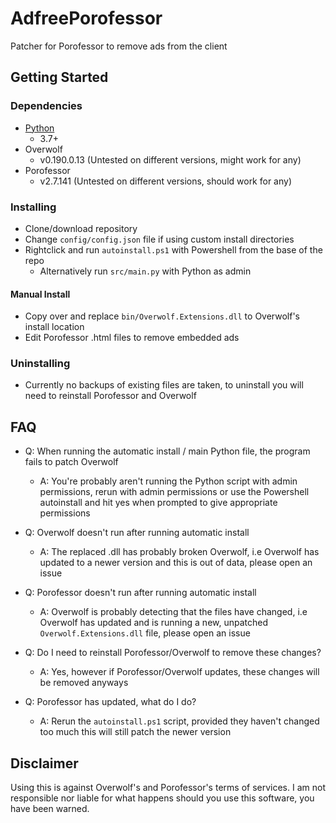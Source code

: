 # AdfreePorofessor

Patcher for Porofessor to remove ads from the client

## Getting Started

### Dependencies

* [Python](https://www.python.org/)
    * 3.7+ 
* Overwolf 
    * v0.190.0.13 (Untested on different versions, might work for any)
* Porofessor 
    * v2.7.141 (Untested on different versions, should work for any)


### Installing

* Clone/download repository
* Change `config/config.json` file if using custom install directories
* Rightclick and run `autoinstall.ps1` with Powershell from the base of the repo
    * Alternatively run `src/main.py` with Python as admin 


#### Manual Install

* Copy over and replace `bin/Overwolf.Extensions.dll` to Overwolf's install location
* Edit Porofessor .html files to remove embedded ads


### Uninstalling

* Currently no backups of existing files are taken, to uninstall you will need to reinstall Porofessor and Overwolf


## FAQ

* Q: When running the automatic install / main Python file, the program fails to patch Overwolf
    * A: You're probably aren't running the Python script with admin permissions, rerun with admin permissions or use the Powershell autoinstall and hit yes when prompted to give appropriate permissions

* Q: Overwolf doesn't run after running automatic install
    * A: The replaced .dll has probably broken Overwolf, i.e Overwolf has updated to a newer version and this is out of data, please open an issue

* Q: Porofessor doesn't run after running automatic install
    * A: Overwolf is probably detecting that the files have changed, i.e Overwolf has updated and is running a new, unpatched `Overwolf.Extensions.dll` file, please open an issue

* Q: Do I need to reinstall Porofessor/Overwolf to remove these changes?
    * A: Yes, however if Porofessor/Overwolf updates, these changes will be removed anyways
    
* Q: Porofessor has updated, what do I do?
    * A: Rerun the `autoinstall.ps1` script, provided they haven't changed too much this will still patch the newer version


## Disclaimer

Using this is against Overwolf's and Porofessor's terms of services. I am not responsible nor liable for what happens should you use this software, you have been warned.
